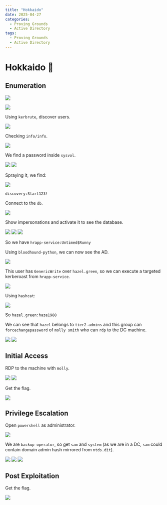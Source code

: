 ```yaml
---
title: "Hokkaido"
date: 2025-04-27
categories:
  - Proving Grounds
  - Active Directory
tags:
  - Proving Grounds
  - Active Directory
---
```


# Hokkaido 🔸
<!-- more -->


## Enumeration

![](../assets/Pasted%20image%2020250427110047.png)

![](../assets/Pasted%20image%2020250427110112.png)

Using `kerbrute`, discover users.

![](../assets/Pasted%20image%2020250427123246.png)

Checking `info/info`.

![](../assets/Pasted%20image%2020250427132044.png)

We find a password inside `sysvol`.

![](../assets/Pasted%20image%2020250427152444.png)
![](../assets/Pasted%20image%2020250427152454.png)

Spraying it, we find:

![](../assets/Pasted%20image%2020250427152517.png)

`discovery:Start123!`

Connect to the `db`.

![](../assets/Pasted%20image%2020250427171327.png)

Show impersonations and activate it to see the database.

![](../assets/Pasted%20image%2020250427171351.png)
![](../assets/Pasted%20image%2020250427171515.png)
![](../assets/Pasted%20image%2020250427171528.png)

So we have `hrapp-service:Untimed$Runny`

Using `bloodhound-python`, we can now see the AD.

![](../assets/Pasted%20image%2020250427172052.png)

This user has `GenericWrite` over `hazel.green`, so we can execute a targeted kerberoast from `hrapp-service`.

![](../assets/Pasted%20image%2020250427182938.png)

Using `hashcat`:

![](../assets/Pasted%20image%2020250427183043.png)

So `hazel.green:haze1988`

We can see that `hazel` belongs to `tier2-admins` and this group can `forcechangepassword` of `molly smith` who can `rdp` to the DC machine.

![](../assets/Pasted%20image%2020250427184335.png)
![](../assets/Pasted%20image%2020250427185359.png)

## Initial Access

RDP to the machine with `molly`.

![](../assets/Pasted%20image%2020250427185715.png)
![](../assets/Pasted%20image%2020250427185724.png)

Get the flag.

![](../assets/Pasted%20image%2020250427190444.png)

## Privilege Escalation

Open `powershell` as administrator.

![](../assets/Pasted%20image%2020250427203907.png)

We are `backup operator`, so get `sam` and `system` (as we are in a DC, `sam` could contain domain admin hash mirrored from `ntds.dit`).

![](../assets/Pasted%20image%2020250427205035.png)
![](../assets/Pasted%20image%2020250427205050.png)
![](../assets/Pasted%20image%2020250427205101.png)

## Post Exploitation

Get the flag.

![](../assets/Pasted%20image%2020250427211600.png)
